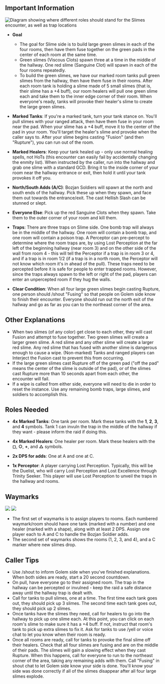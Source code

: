 ## Important Information

![Diagram showing where different roles should stand for the Slimes encounter, as well as trap locations](/assets/drs/Slimes.png)

* **Goal**
  * The goal for Slime side is to build large green slimes in each of the four rooms, then have them fuse together on the green pads in the center of each room at the same time.
  * Green slimes (Viscous Clots) spawn three at a time in the middle of the hallway. One red slime (Sanguine Clot) will spawn in each of the four rooms repeatedly.
  * To build the green slimes, we have our marked room tanks pull green slimes from the hallway, then have them fuse in their rooms. After each room tank is holding a slime made of 5 small slimes (that is, their slime has a +4 buff), our room healers will pull one green slime each and take them to the inner edge corner of their room. When everyone's ready, tanks will provoke their healer's slime to create the large green slimes.

* **Marked Tanks**: If you're a marked tank, turn your tank stance on. You'll pull slimes with your ranged attack, then have them fuse in your room near the pad. When your slime has a +4 buff, move it to the center of the pad in your room. You'll target the healer's slime and provoke when the caller says to. After your slime begins casting "Fusion" (and then "Rupture"), you can run out of the room.

* **Marked Healers**: Keep your tank healed up - only use normal healing spells, not HoTs (this encounter can easily fail by accidentally changing the enmity list). When instructed by the caller, run into the hallway and grab one slime with a standard GCD. Bring it to the inside corner of your room near the hallway entrance or exit, then hold it until your tank provokes it off you.

* **North/South Adds (A/C)**: Bozjan Soldiers will spawn at the north and south ends of the hallway. Pick these up when they spawn, and face them out towards the entrance/exit. The cast Hellish Slash can be stunned or slept.

* **Everyone Else**: Pick up the red Sanguine Clots when they spawn. Take them to the outer corner of your room and kill them.

* **Traps**: There are three traps on Slime side. One bomb trap will always be in the middle of the hallway. One room will contain a bomb trap, and one room will contain a poison trap. A Perceptor can pre-percept to determine where the room traps are, by using Lost Perception at the far left of the beginning hallway (near room 3) and on the other side of the wall from room 4 - this will tell the Perceptor if a trap is in room 3 or 4, and if a trap is in room 1/2 (if a trap is in a north room, the Perceptor will not know which room it's in ahead of the pull). These traps need to be percepted before it is safe for people to enter trapped rooms. However, since the traps always spawn to the left or right of the pad, players can enter an unpercepted room if they hug the walls.

* **Clear Condition**: When all four large green slimes begin casting Rupture, one person should /shout "Fusing" so that people on Golem side know to finish their encounter. Everyone should run out the north exit of the hallway and go as far as you can to the northeast corner of the area.

## Other Explanations

* When two slimes (of any color) get close to each other, they will cast Fusion and attempt to fuse together. Two green slimes will create a larger green slime. A red slime and any other slime will create a larger red slime. Any red slime that has fused with another slime is dangerous enough to cause a wipe. (Non-marked) Tanks and ranged players can Interject the Fusion cast to prevent this from occurring.
* If the large green slimes cast Rupture off of the green pad ("off the pad" means the center of the slime is outside of the pad), or of the slimes cast Rupture more than 10 seconds apart from each other, the encounter will fail.
* If a wipe is called from either side, everyone will need to die in order to reset the instance. Use any remaining bomb traps, large slimes, and soldiers to accomplish this.

## Roles Needed

* **4x Marked Tanks**: One tank per room. Mark these tanks with the **1**, **2**, **3**, and **4** symbols. Tank 1 can invuln the trap in the middle of the hallway if they want - please inform the raid if doing this.

* **4x Marked Healers**: One healer per room. Mark these healers with the **◻**, **○**, **+**, and **△** symbols.

* **2x DPS for adds**: One at A and one at C.

* **1x Perceptor**: A player carrying Lost Perception. Typically, this will be the Duelist, who will carry Lost Perception and Lost Excellence through Trinity Seeker. This player will use Lost Perception to unveil the traps in the hallway and rooms.

## Waymarks

![](/assets/drs/slimes-waymark-1.png) ![](/assets/drs/slimes-waymark-2.png)

* The first set of waymarks is to assign players to rooms. Each numbered waymark/room should have one tank (marked with a number) and one healer (marked with a shape), along with at least 2 DPS. Assign one player each to A and C to handle the Bozjan Soldier adds.
* The second set of waymarks shows the rooms (1, 2, 3, and 4), and a C marker where new slimes drop.


## Caller Tips

* Use /shout to inform Golem side when you've finished explanations. When both sides are ready, start a 20 second countdown.
* On pull, have everyone go to their assigned room. The trap in the hallway can be percepted or invulned - keep the raid a safe distance away until the hallway trap is dealt with.
* Call for tanks to pull slimes, one at a time. The first time each tank goes out, they should pick up 3 slimes. The second time each tank goes out, they should pick up 2 slimes.
* Once tanks have the slimes they need, call for healers to go into the hallway to pick up one slime each. At this point, you can click on each room's slime to make sure it has a +4 buff. If not, instruct that room's tank to pick up extra slimes to fix it. Ask for tanks to use /yell or voice chat to let you know when their room is ready.
* Once all rooms are ready, call for tanks to provoke the final slime off their healers. Check that all four slimes are fusing and are on the middle of their pads. The slimes will gain a slowing effect when they cast Rupture. When this happens, call for everyone to run to the northeast corner of the area, taking any remaining adds with them. Call "Fusing" in shout chat to let Golem side know your side is done. You'll know your side was done correctly if all of the slimes disappear after all four large slimes explode.
